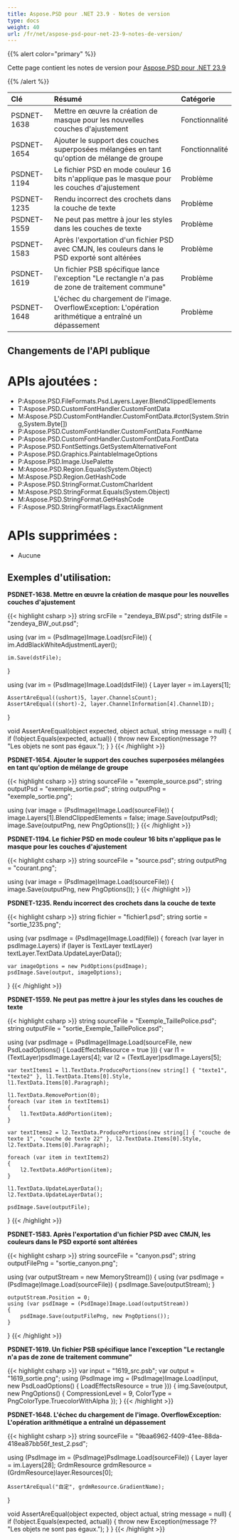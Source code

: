 ```yaml
---
title: Aspose.PSD pour .NET 23.9 - Notes de version
type: docs
weight: 40
url: /fr/net/aspose-psd-pour-net-23-9-notes-de-version/
---
```


{{% alert color="primary" %}}

Cette page contient les notes de version pour [Aspose.PSD pour .NET 23.9](https://www.nuget.org/packages/Aspose.PSD/)

{{% /alert %}}

| **Clé**     | **Résumé**                                                                                                                | **Catégorie** |
|:------------|:---------------------------------------------------------------------------------------------------------------------------|:--------|
| PSDNET-1638 | Mettre en œuvre la création de masque pour les nouvelles couches d'ajustement                                    | Fonctionnalité |
| PSDNET-1654 | Ajouter le support des couches superposées mélangées en tant qu'option de mélange de groupe                          | Fonctionnalité |
| PSDNET-1194 | Le fichier PSD en mode couleur 16 bits n'applique pas le masque pour les couches d'ajustement                  | Problème |
| PSDNET-1235 | Rendu incorrect des crochets dans la couche de texte                                                                      | Problème |
| PSDNET-1559 | Ne peut pas mettre à jour les styles dans les couches de texte                                                           | Problème |
| PSDNET-1583 | Après l'exportation d'un fichier PSD avec CMJN, les couleurs dans le PSD exporté sont altérées                      | Problème |
| PSDNET-1619 | Un fichier PSB spécifique lance l'exception "Le rectangle n'a pas de zone de traitement commune"                      | Problème |
| PSDNET-1648 | L'échec du chargement de l'image. OverflowException: L'opération arithmétique a entraîné un dépassement                                  | Problème |


## **Changements de l'API publique**
# **APIs ajoutées :**
- P:Aspose.PSD.FileFormats.Psd.Layers.Layer.BlendClippedElements
- T:Aspose.PSD.CustomFontHandler.CustomFontData
- M:Aspose.PSD.CustomFontHandler.CustomFontData.#ctor(System.String,System.Byte[])
- P:Aspose.PSD.CustomFontHandler.CustomFontData.FontName
- P:Aspose.PSD.CustomFontHandler.CustomFontData.FontData
- P:Aspose.PSD.FontSettings.GetSystemAlternativeFont
- P:Aspose.PSD.Graphics.PaintableImageOptions
- P:Aspose.PSD.Image.UsePalette
- M:Aspose.PSD.Region.Equals(System.Object)
- M:Aspose.PSD.Region.GetHashCode
- P:Aspose.PSD.StringFormat.CustomCharIdent
- M:Aspose.PSD.StringFormat.Equals(System.Object)
- M:Aspose.PSD.StringFormat.GetHashCode
- F:Aspose.PSD.StringFormatFlags.ExactAlignment


# **APIs supprimées :**
- Aucune


## **Exemples d'utilisation:**

**PSDNET-1638. Mettre en œuvre la création de masque pour les nouvelles couches d'ajustement**

{{< highlight csharp >}}
string srcFile = "zendeya_BW.psd";
string dstFile = "zendeya_BW_out.psd";

using (var im = (PsdImage)Image.Load(srcFile))
{
    im.AddBlackWhiteAdjustmentLayer();

    im.Save(dstFile);
}

using (var im = (PsdImage)Image.Load(dstFile))
{
    Layer layer = im.Layers[1];

    AssertAreEqual((ushort)5, layer.ChannelsCount);
    AssertAreEqual((short)-2, layer.ChannelInformation[4].ChannelID);
}

void AssertAreEqual(object expected, object actual, string message = null)
{
    if (!object.Equals(expected, actual))
    {
        throw new Exception(message ?? "Les objets ne sont pas égaux.");
    }
}
{{< /highlight >}}

**PSDNET-1654. Ajouter le support des couches superposées mélangées en tant qu'option de mélange de groupe**

{{< highlight csharp >}}
string sourceFile = "exemple_source.psd";
string outputPsd = "exemple_sortie.psd";
string outputPng = "exemple_sortie.png";

using (var image = (PsdImage)Image.Load(sourceFile))
{
    image.Layers[1].BlendClippedElements = false;
    image.Save(outputPsd);
    image.Save(outputPng, new PngOptions());
}
{{< /highlight >}}

**PSDNET-1194. Le fichier PSD en mode couleur 16 bits n'applique pas le masque pour les couches d'ajustement**

{{< highlight csharp >}}
string sourceFile = "source.psd";
string outputPng = "courant.png";

using (var image = (PsdImage)Image.Load(sourceFile))
{
    image.Save(outputPng, new PngOptions());
}
{{< /highlight >}}

**PSDNET-1235. Rendu incorrect des crochets dans la couche de texte**

{{< highlight csharp >}}
string fichier = "fichier1.psd";
string sortie = "sortie_1235.png";

using (var psdImage = (PsdImage)Image.Load(file))
{
    foreach (var layer in psdImage.Layers)
    if (layer is TextLayer textLayer)
    textLayer.TextData.UpdateLayerData();

    var imageOptions = new PsdOptions(psdImage);
    psdImage.Save(output, imageOptions);
}
{{< /highlight >}}

**PSDNET-1559. Ne peut pas mettre à jour les styles dans les couches de texte**

{{< highlight csharp >}}
string sourceFile = "Exemple_TaillePolice.psd";
string outputFile = "sortie_Exemple_TaillePolice.psd";

using (var psdImage = (PsdImage)Image.Load(sourceFile, new PsdLoadOptions() { LoadEffectsResource = true }))
{
    var l1 = (TextLayer)psdImage.Layers[4];
    var l2 = (TextLayer)psdImage.Layers[5];

    var textItems1 = l1.TextData.ProducePortions(new string[] { "texte1", "texte2" }, l1.TextData.Items[0].Style, l1.TextData.Items[0].Paragraph);

    l1.TextData.RemovePortion(0);
    foreach (var item in textItems1)
    {
        l1.TextData.AddPortion(item);
    }

    var textItems2 = l2.TextData.ProducePortions(new string[] { "couche de texte 1", "couche de texte 22" }, l2.TextData.Items[0].Style, l2.TextData.Items[0].Paragraph);

    foreach (var item in textItems2)
    {
        l2.TextData.AddPortion(item);
    }

    l1.TextData.UpdateLayerData();
    l2.TextData.UpdateLayerData();

    psdImage.Save(outputFile);
}
{{< /highlight >}}

**PSDNET-1583. Après l'exportation d'un fichier PSD avec CMJN, les couleurs dans le PSD exporté sont altérées**

{{< highlight csharp >}}
string sourceFile = "canyon.psd";
string outputFilePng = "sortie_canyon.png";

using (var outputStream = new MemoryStream())
{
    using (var psdImage = (PsdImage)Image.Load(sourceFile))
    {
        psdImage.Save(outputStream);
    }

    outputStream.Position = 0;
    using (var psdImage = (PsdImage)Image.Load(outputStream))
    {
        psdImage.Save(outputFilePng, new PngOptions());
    }
}
{{< /highlight >}}

**PSDNET-1619. Un fichier PSB spécifique lance l'exception "Le rectangle n'a pas de zone de traitement commune"**

{{< highlight csharp >}}
var input = "1619_src.psb";
var output = "1619_sortie.png";
using (PsdImage img = (PsdImage)Image.Load(input, new PsdLoadOptions() { LoadEffectsResource = true }))
{
    img.Save(output,
    new PngOptions() { CompressionLevel = 9, ColorType = PngColorType.TruecolorWithAlpha });
}
{{< /highlight >}}

**PSDNET-1648. L'échec du chargement de l'image. OverflowException: L'opération arithmétique a entraîné un dépassement**

{{< highlight csharp >}}
string sourceFile = "9baa6962-f409-41ee-88da-418ea87bb56f_test_2.psd";

using (PsdImage im = (PsdImage)PsdImage.Load(sourceFile))
{
    Layer layer = im.Layers[28];
    GrdmResource grdmResource = (GrdmResource)layer.Resources[0];

    AssertAreEqual("自定", grdmResource.GradientName);
}

void AssertAreEqual(object expected, object actual, string message = null)
{
    if (!object.Equals(expected, actual))
    {
        throw new Exception(message ?? "Les objets ne sont pas égaux.");
    }
}
{{< /highlight >}}
